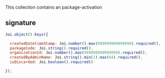 This collection contains an package-activation

## signature
```js
Joi.object().keys({

  createdDatetimeStamp: Joi.number().max(999999999999999).required(),
  packageCode: Joi.string().required(),
  organizationId: Joi.number().max(999999999999999).required(),
  createdByAdminName: Joi.string().min(1).max(64).required(),
  isDiscarded: Joi.boolean().required()

});
```